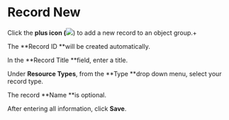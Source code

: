 # Record New

Click the **plus icon \(**![](https://adiwg.gitbooks.io/mdeditor/content/v/0f34b4eb41e0ced01c4c34b14a8fee12e2e03b05/assets/symbol_plus_16.png)\) to add a new record to an object group.+

The **Record ID **will be created automatically.

In the **Record Title **field, enter a title.

Under **Resource Types**, from the **Type **drop down menu, select your record type.

The record **Name **is optional.

After entering all information, click **Save**.

